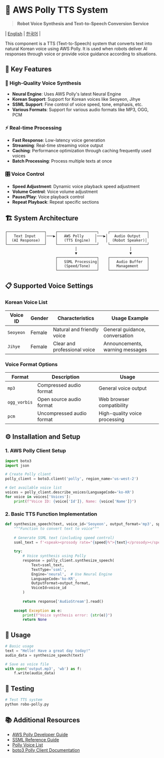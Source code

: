 # 🎵 AWS Polly TTS System

> **Robot Voice Synthesis and Text-to-Speech Conversion Service**

<p>
  | <a href="./README.md">English</a> | <a href="./README-ko.md">한국어</a> |
</p>

This component is a TTS (Text-to-Speech) system that converts text into natural Korean voice using AWS Polly. It is used when robots deliver AI responses through voice or provide voice guidance according to situations.

## 🎯 Key Features

### 🎤 High-Quality Voice Synthesis
- **Neural Engine**: Uses AWS Polly's latest Neural Engine
- **Korean Support**: Support for Korean voices like Seoyeon, Jihye
- **SSML Support**: Fine control of voice speed, tone, emphasis, etc.
- **Various Formats**: Support for various audio formats like MP3, OGG, PCM

### ⚡ Real-time Processing
- **Fast Response**: Low-latency voice generation
- **Streaming**: Real-time streaming voice output
- **Caching**: Performance optimization through caching frequently used voices
- **Batch Processing**: Process multiple texts at once

### 🎛️ Voice Control
- **Speed Adjustment**: Dynamic voice playback speed adjustment
- **Volume Control**: Voice volume adjustment
- **Pause/Play**: Voice playback control
- **Repeat Playback**: Repeat specific sections

## 🏗️ System Architecture

```
┌─────────────────┐    ┌──────────────────┐    ┌─────────────────┐
│   Text Input    │───▶│   AWS Polly     │───▶│   Audio Output   │
│  (AI Response)  │    │   (TTS Engine)  │    │  (Robot Speaker)│
└─────────────────┘    └──────────────────┘    └─────────────────┘
                                │                        │
                                ▼                        ▼
                       ┌──────────────────┐    ┌─────────────────┐
                       │   SSML Processing│    │   Audio Buffer  │
                       │   (Speed/Tone)   │    │   Management    │
                       └──────────────────┘    └─────────────────┘
```

## 📋 Supported Voice Settings

### Korean Voice List
| Voice ID | Gender | Characteristics | Usage Example |
|----------|--------|-----------------|---------------|
| `Seoyeon` | Female | Natural and friendly voice | General guidance, conversation |
| `Jihye` | Female | Clear and professional voice | Announcements, warning messages |

### Voice Format Options
| Format | Description | Usage |
|--------|-------------|-------|
| `mp3` | Compressed audio format | General voice output |
| `ogg_vorbis` | Open source audio format | Web browser compatibility |
| `pcm` | Uncompressed audio format | High-quality voice processing |

## ⚙️ Installation and Setup

### 1. AWS Polly Client Setup

```python
import boto3
import json

# Create Polly client
polly_client = boto3.client('polly', region_name='us-west-2')

# Get available voice list
voices = polly_client.describe_voices(LanguageCode='ko-KR')
for voice in voices['Voices']:
    print(f"Voice ID: {voice['Id']}, Name: {voice['Name']}")
```

### 2. Basic TTS Function Implementation

```python
def synthesize_speech(text, voice_id='Seoyeon', output_format='mp3', speed=100):
    """Function to convert text to voice"""
    
    # Generate SSML text (including speed control)
    ssml_text = f'<speak><prosody rate="{speed}%">{text}</prosody></speak>'
    
    try:
        # Voice synthesis using Polly
        response = polly_client.synthesize_speech(
            Text=ssml_text,
            TextType='ssml',
            Engine='neural',  # Use Neural Engine
            LanguageCode='ko-KR',
            OutputFormat=output_format,
            VoiceId=voice_id
        )
        
        return response['AudioStream'].read()
        
    except Exception as e:
        print(f"Voice synthesis error: {str(e)}")
        return None
```

## 🔧 Usage

```python
# Basic usage
text = "Hello! Have a great day today!"
audio_data = synthesize_speech(text)

# Save as voice file
with open('output.mp3', 'wb') as f:
    f.write(audio_data)
```

## 🧪 Testing

```bash
# Test TTS system
python robo-polly.py
```

## 📚 Additional Resources

- [AWS Polly Developer Guide](https://docs.aws.amazon.com/polly/)
- [SSML Reference Guide](https://docs.aws.amazon.com/polly/latest/dg/ssml.html)
- [Polly Voice List](https://docs.aws.amazon.com/polly/latest/dg/voicelist.html)
- [boto3 Polly Client Documentation](https://boto3.amazonaws.com/v1/documentation/api/latest/reference/services/polly.html)